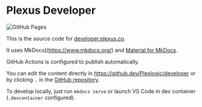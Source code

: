 # Plexus Developer

![GitHub Pages](https://github.com/Plexlogic/developer/actions/workflows/gh_pages.yml/badge.svg)

This is the source code for [developer.plexus.co](https://developer.plexus.co).

It uses MkDocs](https://www.mkdocs.org/) and [Material for MkDocs](https://squidfunk.github.io/mkdocs-material/).

GitHub Actions is configured to publish automatically.

You can edit the content directly in <https://github.dev/Plexlogic/developer> or by clicking <kbd>.</kbd> in the [GitHub repository](https://github.com/Plexlogic/developer).

To develop locally, just run `mkdocs serve` or launch VS Code in dev container (`.devcontainer` configured).
